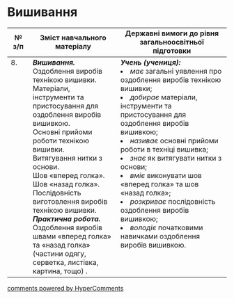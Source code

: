 <div id="hypercomments_widget" class="js-hypercomments-widget invisible"></div>

 # Вишивання

<table>
  <tr>
    <td width="10%" align="center"><b>№ з/п</b></td>
   <td width="40%" align="center"><b>Зміст навчального матеріалу</b></td>
    <td width="60%" align="center"><b>Державні вимоги до рівня загальноосвітньої підготовки</b></td>
  </tr>
<tbody>
  <tr>
    <td width="10%" style="vertical-align:top !important;">
8.</td>
    <td width="40%" style="vertical-align:top !important;">
<b><i>Вишивання.</i></b>  Оздоблення виробів технікою вишивки.<br>
Матеріали, інструменти та пристосування для оздоблення виробів вишивкою.<br>
Основні прийоми роботи технікою вишивки.<br>
Витягування нитки з основи.<br>
Шов «вперед голка».<br>
Шов «назад голка».<br>
Послідовність виготовлення виробів технікою вишивки. <br>
<b><i>Практична робота.</i></b> <br>
 Оздоблення виробів швами «вперед голка» та «назад голка» (частини одягу, серветка, листівка, картина, тощо) .<br>
</td>
    <td width="60%" style="vertical-align:top !important;">
<i><b>Учень (учениця):</b></i><br>
<li><i>має</i> загальні уявлення про оздоблення виробів технікою вишивки;</li>
<li><i>добирає</i> матеріали, інструменти та пристосування для оздоблення виробів вишивкою;</li>
<li><i>називає</i> основні прийоми роботи в техніці вишивка;</li>
<li><i>знає</i> як витягувати нитки з основи;</li>
<li><i>вміє</i> виконувати шов «вперед голка» та шов «назад голка»;</li>
<li><i>розкриває</i> послідовність оздоблення виробів  вишивкою;</li>
<li><i>володіє</i> початковими навичками оздоблення виробів вишивкою.</li>

</td>
  </tr>
</tbody>
</table>

<div class="js-hypercomments-container">
<a href="http://hypercomments.com" class="hc-link" title="comments widget">comments powered by HyperComments</a>
</div>